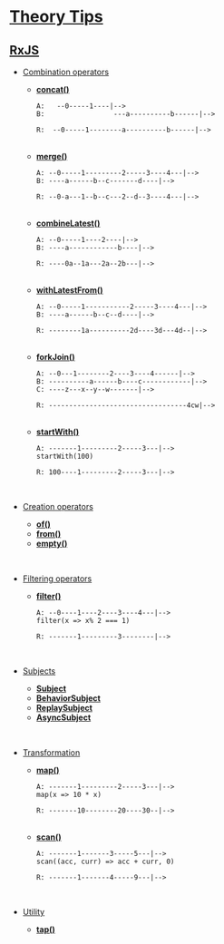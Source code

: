 # [Theory Tips](../..)

## [RxJS](https://rxjs.dev/guide/overview)
- [Combination operators](./combination.spec.ts)
    - **[concat()](https://rxjs.dev/api/index/function/concat)**
        ```
        A:   --0-----1----|-->
        B:                 ---a----------b------|-->
        
        R:  --0-----1--------a----------b------|-->
        ```
    </br>

    - **[merge()](https://rxjs.dev/api/index/function/merge)**
        ```
        A: --0-----1---------2-----3----4---|-->
        B: ----a------b--c-------d----|-->
        
        R: --0-a---1--b--c---2--d--3----4---|-->
        ```
    </br>

    - **[combineLatest()](https://rxjs.dev/api/index/function/combineLatest)**
        ```
        A: --0-----1----2----|-->
        B: ----a------------b----|-->
        
        R: ----0a--1a---2a--2b---|-->
        ```
    </br>

    - **[withLatestFrom()](https://rxjs.dev/api/operators/withLatestFrom)**
        ```
        A: --0-----1-----------2-----3----4---|-->
        B: ----a------b--c--d----|-->
        
        R: --------1a----------2d----3d---4d--|-->
        ```
    </br>

    - **[forkJoin()](https://rxjs.dev/api/index/function/forkJoin)**
        ```
        A: --0---1--------2----3----4------|-->
        B: ----------a------b----c------------|-->
        C: ----z---x--y--w-------|-->

        R: ----------------------------------4cw|-->
        ```
    </br>

    - **[startWith()](https://rxjs.dev/api/operators/startWith)**
        ```
        A: -------1---------2-----3---|-->
        startWith(100)

        R: 100----1---------2-----3---|-->
        ```
    </br>

- [Creation operators](./creation.spec.ts)
    - **[of()](https://rxjs.dev/api/index/function/of)**
    - **[from()](https://rxjs.dev/api/index/function/from)**
    - **[empty()](https://rxjs.dev/api/index/const/EMPTY)**

</br>

- [Filtering operators](./filtering.spec.ts)
    - **[filter()](https://rxjs.dev/api/operators/filter)**
        ```
        A: --0----1----2----3----4---|-->
        filter(x => x% 2 === 1)

        R: -------1---------3--------|-->
        ```
    </br>


- [Subjects](./subjects.spec.ts)
    - **[Subject](https://rxjs.dev/guide/subject)**
    - **[BehaviorSubject](https://rxjs.dev/guide/subject#behaviorsubject)**
    - **[ReplaySubject](https://rxjs.dev/guide/subject#replaysubject)**
    - **[AsyncSubject](https://rxjs.dev/guide/subject#asyncsubject)**

</br>

- [Transformation](./transformation.spec.ts)
    - **[map()](https://rxjs.dev/api/operators/map)**
        ```
        A: -------1---------2-----3---|-->
        map(x => 10 * x)

        R: -------10--------20----30--|-->
        ```
    </br>

    - **[scan()](https://rxjs.dev/api/operators/scan)**
        ```
        A: -------1-------3-----5---|-->
        scan((acc, curr) => acc + curr, 0)

        R: -------1-------4-----9---|-->
        ```
    </br>

- [Utility](./utility.spec.ts)
    - **[tap()](https://rxjs.dev/api/operators/tap)**